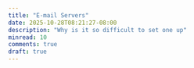 ```yaml
---
title: "E-mail Servers"
date: 2025-10-28T08:21:27-08:00
description: "Why is it so difficult to set one up"
minread: 10
comments: true
draft: true
---
```


